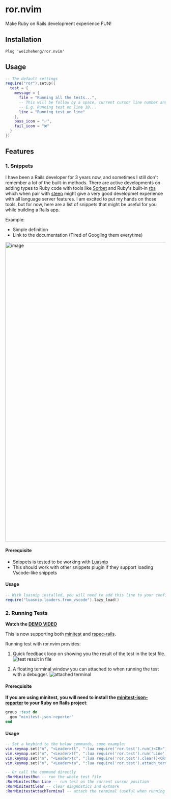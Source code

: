 # ror.nvim
Make Ruby on Rails development experience FUN!

## Installation
```vim
Plug 'weizheheng/ror.nvim'
```

## Usage
```lua
-- The default settings
require("ror").setup({
  test = {
    message = {
      file = "Running all the tests...",
      -- This will be follow by a space, current cursor line number and ...
      -- E.g. Running test on line 10...
      line = "Running test on line"
    },
    pass_icon = "✅",
    fail_icon = "❌"
  }
})
```

## Features

### 1. Snippets

I have been a Rails developer for 3 years now, and sometimes I still don't remember a lot of the
built-in methods. There are active developments on adding types to Ruby code with tools like
[Sorbet](https://sorbet.org/) and Ruby's built-in [rbs](https://github.com/ruby/rbs) which when
pair with [steep](https://github.com/soutaro/steep) might give a very good developmet experience
with all language server features. I am excited to put my hands on those tools, but for now, here
are a list of snippets that might be useful for you while building a Rails app.

Example:
- Simple definition
- Link to the documentation (Tired of Googling them everytime)

<img width="939" alt="image" src="https://user-images.githubusercontent.com/40255418/192268415-e3920857-e6e5-435d-aff9-81db6e695922.png">

#### Prerequisite
- Snippets is tested to be working with [Luasnip](https://github.com/L3MON4D3/LuaSnip)
- This should work with other snippets plugin if they support loading Vscode-like snippets

#### Usage
```lua
-- With luasnip installed, you will need to add this line to your config
require("luasnip.loaders.from_vscode").lazy_load()
```


### 2. Running Tests

**Watch the [DEMO VIDEO](https://share.cleanshot.com/pzSV9d)**

This is now supporting both [minitest](https://github.com/minitest/minitest) and [rspec-rails](https://github.com/rspec/rspec-rails). 

Running test with ror.nvim provides:
1. Quick feedback loop on showing you the result of the test in the test file.
  ![test result in file](https://user-images.githubusercontent.com/40255418/193445692-5e475a17-16d1-4953-b4e9-8617cda2ed14.png)

2. A floating terminal window you can attached to when running the test with a debugger.
  ![attached terminal](https://user-images.githubusercontent.com/40255418/193445643-f91d7622-bcca-424a-867e-8998503581d0.png)

#### Prerequisite
**If you are using minitest, you will need to install the [minitest-json-reporter](https://rubygems.org/gems/minitest-json-reporter)
to your Ruby on Rails project**:

```ruby
group :test do
  gem "minitest-json-reporter"
end
```

#### Usage
```lua
-- Set a keybind to the below commands, some example:
vim.keymap.set("n", "<Leader>tl", ":lua require('ror.test').run()<CR>")
vim.keymap.set("n", "<Leader>tf", ":lua require('ror.test').run('Line')<CR>")
vim.keymap.set("n", "<Leader>tc", ":lua require('ror.test').clear()<CR>")
vim.keymap.set("n", "<Leader>ta", ":lua require('ror.test').attach_terminal()<CR>")

-- Or call the command directly
:RorMinitestRun -- run the whole test file
:RorMinitestRun Line -- run test on the current cursor position
:RorMinitestClear -- clear diagnostics and extmark
:RorMinitestAttachTerminal -- attach the terminal (useful when running test with debugger)
```
